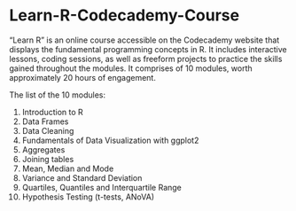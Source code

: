 # Learn-R-Codecademy-Course
“Learn R” is an online course accessible on the Codecademy website that displays the fundamental programming concepts in R. It includes interactive lessons, coding sessions, as well as freeform projects to practice the skills gained throughout the modules. It comprises of 10 modules, worth approximately 20 hours of engagement.

The list of the 10 modules:

1. Introduction to R
2. Data Frames
3. Data Cleaning
4. Fundamentals of Data Visualization with ggplot2
5. Aggregates 
6. Joining tables
7. Mean, Median and Mode
8. Variance and Standard Deviation
9. Quartiles, Quantiles and Interquartile Range
10. Hypothesis Testing (t-tests, ANoVA)
